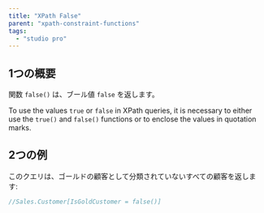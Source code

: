 ```yaml
---
title: "XPath False"
parent: "xpath-constraint-functions"
tags:
  - "studio pro"
---
```


## 1つの概要

関数 `false()` は、ブール値 `false` を返します。

To use the values `true` or `false` in XPath queries, it is necessary to either use the `true()` and `false()` functions or to enclose the values in quotation marks.

## 2つの例

このクエリは、ゴールドの顧客として分類されていないすべての顧客を返します:

```java
//Sales.Customer[IsGoldCustomer = false()]
```
